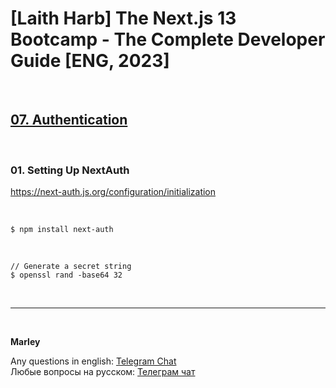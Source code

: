 # [Laith Harb] The Next.js 13 Bootcamp - The Complete Developer Guide [ENG, 2023]

<br/>

## [07. Authentication](https://github.com/webmakaka/Next.js-Projects-Build-an-Issue-Tracker/pull/7)

<br/>

### 01. Setting Up NextAuth

https://next-auth.js.org/configuration/initialization

<br/>

```
$ npm install next-auth
```

<br/>

```
// Generate a secret string
$ openssl rand -base64 32
```

<br/>

---

<br/>

**Marley**

Any questions in english: <a href="https://jsdev.org/chat/">Telegram Chat</a>  
Любые вопросы на русском: <a href="https://jsdev.ru/chat/">Телеграм чат</a>
